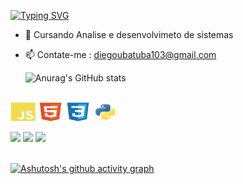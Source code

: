 [![Typing SVG](https://readme-typing-svg.herokuapp.com?font=Fira+Code&weight=300&size=35&duration=4000&pause=1000&color=00FF7F&center=true&vCenter=true&random=false&width=1000&lines=Hello+world!%2C+my+name+is+Diego;I'm+20+years+old)](https://git.io/typing-svg)

- 🌱 Cursando Analise e desenvolvimeto de sistemas
- 📫 Contate-me : diegoubatuba103@gmail.com

  ![Anurag's GitHub stats](https://github-readme-stats.vercel.app/api?username=Diegooaraujo&theme=dark&show_icons=true)<br>


<div style="display: inline_block"><br>
  <img align="center" alt="Diego-Js" height="30" width="40" src="https://raw.githubusercontent.com/devicons/devicon/master/icons/javascript/javascript-plain.svg">
  <img align="center" alt="Diego-HTML" height="30" width="40" src="https://raw.githubusercontent.com/devicons/devicon/master/icons/html5/html5-original.svg">
  <img align="center" alt="Diego-CSS" height="30" width="40" src="https://raw.githubusercontent.com/devicons/devicon/master/icons/css3/css3-original.svg">
  <img align="center" alt="Diego-Python" height="30" width="40" src="https://raw.githubusercontent.com/devicons/devicon/master/icons/python/python-original.svg">
</div>
<br>

<div> 
  <a href="https://instagram.com/Diegoaraujo012" target="_blank"><img src="https://img.shields.io/badge/-Instagram-%23E4405F?style=for-the-badge&logo=instagram&logoColor=white" target="_blank"></a>
  <a href = "mailto:diegoubatuba103@gmail.com"><img src="https://img.shields.io/badge/-Gmail-%23333?style=for-the-badge&logo=gmail&logoColor=white" target="_blank"></a>
  <a href="https://www.linkedin.com/in/diego-castro-70a885205/" target="_blank"><img src="https://img.shields.io/badge/-LinkedIn-%230077B5?style=for-the-badge&logo=linkedin&logoColor=white" target="_blank"></a> 
  
</div>
<br>

[![Ashutosh's github activity graph](https://github-readme-activity-graph.vercel.app/graph?username=Diegooaraujo&bg_color=000000&color=00ff91&line=439868&point=357e43&area=true&hide_border=true)](https://github.com/ashutosh00710/github-readme-activity-graph)
